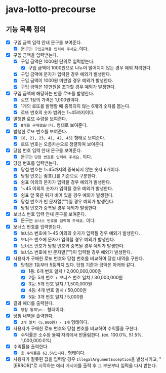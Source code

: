 # java-lotto-precourse

## 기능 목록 정의

- [X]  구입 금액 입력 안내 문구를 보여준다.
    - [X]  문구는 `구입금액을 입력해 주세요.`이다.
- [X]  구입 금액을 입력받는다.
    - [X]  구입 금액은 1000원 단위로 입력받는다.
        - [X]  구입 금액이 1000원으로 나누어 떨어지지 않는 경우 예외 처리한다.
    - [X] 구입 금액에 문자가 입력된 경우 예외가 발생한다.
    - [X] 구입 금액이 1000원 미만일 경우 예외가 발생한다.
    - [X] 구입 금액은 10만원을 초과할 경우 예외가 발생한다.
- [X]  구입 금액에 해당하는 만큼 로또를 발행한다.
    - [X]  로또 1장의 가격은 1,000원이다.
    - [X]  1개의 로또를 발행할 때 중복되지 않는 6개의 숫자를 뽑는다.
    - [X]  로또 번호의 숫자 범위는 1~45까지이다.
- [X]  발행한 로또 수량을 보여준다.
    - [X]  `8개를 구매했습니다.` 형태로 보여준다.
- [X]  발행한 로또 번호를 보여준다.
    - [X]  `[8, 21, 23, 41, 42, 43]` 형태로 보여준다.
    - [X]  로또 번호는 오름차순으로 정렬하여 보여준다.
- [X]  당첨 번호 입력 안내 문구를 보여준다.
    - [X]  문구는 `당첨 번호를 입력해 주세요.` 이다.
- [X]  당첨 번호를 입력받는다.
    - [X]  당첨 번호는 1~45까지의 중복되지 않는 숫자 6개이다.
    - [X]  당첨 번호는 쉼표(,)를 기준으로 구분한다.
    - [X]  쉼표 이외의 문자가 입력될 경우 예외가 발생한다.
    - [X]  1~45 이외의 숫자가 입력될 경우 예외가 발생한다.
    - [X]  쉼표 앞 혹은 뒤가 비어 있을 경우 예외가 발생한다.
    - [X]  당첨 번호가 빈 문자열("")일 경우 예외가 발생한다.
    - [X]  당첨 번호가 중복될 경우 예외가 발생한다.
- [X]  보너스 번호 입력 안내 문구를 보여준다.
    - [X]  문구는 `보너스 번호를 입력해 주세요.` 이다.
- [X]  보너스 번호를 입력받는다.
    - [X]  보너스 번호에 1~45 이외의 숫자가 입력될 경우 예외가 발생한다.
    - [X]  보너스 번호에 문자가 입력될 경우 예외가 발생한다.
    - [X]  보너스 번호가 당첨 번호와 중복될 경우 예외가 발생한다.
    - [X]  보너스 번호에 빈 문자열("")이 입력될 경우 예외가 발생한다.
- [X]  사용자가 구매한 로또 번호와 당첨 번호를 비교하여 당첨 내역을 구한다.
    - [X]  당첨은 1등부터 5등까지 있다. 당첨 기준과 금액은 아래와 같다.
        - [X]  1등: 6개 번호 일치 / 2,000,000,000원
        - [X]  2등: 5개 번호 + 보너스 번호 일치 / 30,000,000원
        - [X]  3등: 5개 번호 일치 / 1,500,000원
        - [X]  4등: 4개 번호 일치 / 50,000원
        - [X]  5등: 3개 번호 일치 / 5,000원
- [X]  결과 헤더를 출력한다.
    - [X]  `당첨 통계\n—-` 형태이다.
- [X]  당첨 내역을 출력한다.
    - [X]  `3개 일치 (5,000원) - 1개` 형태이다.
- [X]  사용자가 구매한 로또 번호와 당첨 번호를 비교하여 수익률을 구한다.
    - [X]  수익률은 소수점 둘째 자리에서 반올림한다. (ex. 100.0%, 51.5%, 1,000,000.0%)
- [X]  수익률을 출력한다.
    - [X]  `총 수익률은 62.5%입니다.` 형태이다.

- [X]  사용자가 잘못된 값을 입력할 경우 `IllegalArgumentException`을 발생시키고, "[ERROR]"로 시작하는 에러 메시지를 출력 후 그 부분부터 입력을 다시 받는다.
